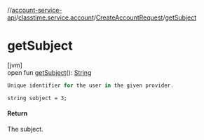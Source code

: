 //[account-service-api](../../../index.md)/[classtime.service.account](../index.md)/[CreateAccountRequest](index.md)/[getSubject](get-subject.md)

# getSubject

[jvm]\
open fun [getSubject](get-subject.md)(): [String](https://docs.oracle.com/javase/8/docs/api/java/lang/String.html)

```kotlin
Unique identifier for the user in the given provider.

```
`string subject = 3;`

#### Return

The subject.
